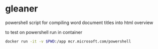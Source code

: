 # gleaner

powershell script for compiling word document titles into html overview

to test on powershell run in container

```bash
docker run -it -v $PWD:/app mcr.microsoft.com/powershell
```
